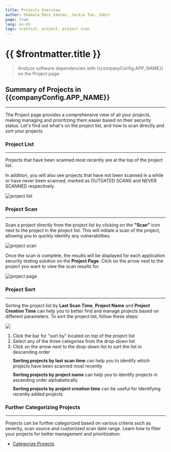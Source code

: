 ```yaml
---
title: Projects Overview
author: Shamala Mani Vannan, Jackie Tan, Jabir
page: true
lang: en-US
tags: scantist, project, project scan
---
```


<script setup>
import { companyConfig } from '../../../../config/companyConfig.js';
</script>
<style scoped>
  .steps {
    display: block;
    margin: 10px 0;
  }
</style>

<ClientOnly>

# {{ $frontmatter.title }}

> Analyze software dependencies with {{companyConfig.APP_NAME}} on the Project page

## Summary of Projects in {{companyConfig.APP_NAME}}

<hr class="thick" />

The Project page provides a comprehensive view of all your projects, making managing and prioritizing them easier based on their security status. Let's find out what's on the project list, and how to scan directly and sort your projects.

### Project List

<hr class="thick" />

Projects that have been scanned most recently are at the top of the project list.

In addition, you will also see projects that have not been scanned in a while or have never been scanned, marked as OUTDATED SCANS and NEVER SCANNED respectively.

![project list](/images/Projects-Overview/Projects-Overview-1.png)

### Project Scan

<hr class="thick" />

Scan a project directly from the project list by clicking on the **"Scan"** icon next to the project in the project list. This will initiate a scan of the project, allowing you to quickly identify any vulnerabilities.

![project scan](/images/Projects-Overview/Projects-Overview-2.png)

Once the scan is complete, the results will be displayed for each application security testing solution on the **Project Page**. Click on the arrow next to the project you want to view the scan results for.

![project page](/images/Projects-Overview/Projects-Overview-3.png)

### Project Sort

<hr class="thick" />

Sorting the project list by **Last Scan Time**, **Project Name** and **Project Creation Time** can help you to better find and manage projects based on different parameters. To sort the project list, follow these steps:

<img src="/images/Projects-Overview/Projects-Overview-4.png"/>

<ol>
  <li>Click the bar for "sort by" located on top of the project list</li>
  <li>Select any of the three categories from the drop-down list</li>
  <li>Click on the arrow next to the drop-down list to sort the list in descending order
    <div class="steps">
      <b>Sorting projects by last scan time</b> can help you to identify which projects have been scanned most recently
    </div>
    <div class="steps">
      <b>Sorting projects by project name</b> can help you to identify projects in ascending order alphabetically
    </div>
    <div class="steps">
      <b>Sorting projects by project creation time</b> can be useful for identifying recently added projects
    </div>
  </li>
</ol>

### Further Categorizing Projects

<hr class="thick" />

Projects can be further categorized based on various criteria such as severity, scan source and customized scan date range. Learn how to filter your projects for better management and prioritization:

- [Categorize Projects](categorize-projects)

</ClientOnly>
